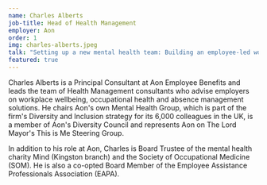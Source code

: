 ```yaml
---
name: Charles Alberts
job-title: Head of Health Management
employer: Aon
order: 1
img: charles-alberts.jpeg
talk: "Setting up a new mental health team: Building an employee-led workplace mental health &amp; wellbeing network <br>Challenging your organisation: Making mental health a priority for all <br>Brainstorm and share stories and ideas"
featured: true
---
```


Charles Alberts is a Principal Consultant at Aon Employee Benefits and leads the team of Health Management consultants who advise employers on workplace wellbeing, occupational health and absence management solutions. He chairs Aon's own Mental Health Group, which is part of the firm's Diversity and Inclusion strategy for its 6,000 colleagues in the UK, is a member of Aon's Diversity Council and represents Aon on The Lord Mayor's This is Me Steering Group.

In addition to his role at Aon, Charles is Board Trustee of the mental health charity Mind (Kingston branch) and the Society of Occupational Medicine (SOM). He is also a co-opted Board Member of the Employee Assistance Professionals Association (EAPA).
